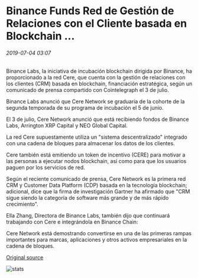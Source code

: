 # Binance Funds Red de Gestión de Relaciones con el Cliente basada en Blockchain ...

###### 2019-07-04 03:07

Binance Labs, la iniciativa de incubación blockchain dirigida por Binance, ha proporcionado a la red Cere, que cuenta con la gestión de relaciones con los clientes (CRM) basada en blockchain, financiación estratégica, según un comunicado de prensa compartido con Cointelegraph el 3 de julio.

Binance Labs anunció que Cere Network se graduaría de la cohorte de la segunda temporada de su programa de incubación el 5 de junio.

El 3 de julio, Cere Network anunció que está recibiendo fondos de Binance Labs, Arrington XRP Capital y NEO Global Capital.

La red Cere supuestamente utiliza un "sistema descentralizado" integrado con una cadena de bloques para almacenar los datos de los clientes.

Cere también está emitiendo un token de incentivo (CERE) para motivar a las personas a ejecutar nodos blockchain, así como para que los usuarios paguen por los servicios de red.

Según el reciente comunicado de prensa, Cere Network es la primera red CRM y Customer Data Platform (CDP) basada en la tecnología blockchain; adicional, dice que la firma de investigación Gartner ha afirmado que "CRM sigue siendo la categoría de software más grande y de más rápido crecimiento".

Ella Zhang, Directora de Binance Labs, también dijo que continuará trabajando con Cere e integrándola en Binance Chain:

Cere Network está demostrando convertirse en una de las primeras rampas importantes para marcas, aplicaciones y otros activos empresariales en la cadena de bloques.

[Original source](https://cointelegraph.com/news/binance-funds-blockchain-based-customer-relationship-management-network)

![stats](https://c.statcounter.com/11760860/0/a89fa40b/1/ "stats")